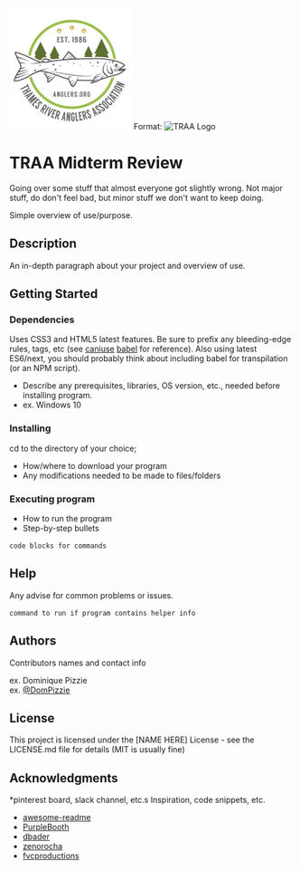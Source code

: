 ![TRAA Logo](/images/traa_logo.jpg)
Format: ![TRAA Logo](C:\Users\15195\Documents\wk7_inclass\images\traa_logo.jpg)

# TRAA Midterm Review
Going over some stuff  that almost everyone got slightly wrong. Not major stuff, do don't feel bad, but minor stuff we don't want to keep doing.

Simple overview of use/purpose.

## Description

An in-depth paragraph about your project and overview of use.

## Getting Started

### Dependencies

Uses CSS3 and HTML5 latest features. Be sure to prefix any bleeding-edge rules, tags, etc (see [caniuse](http://caniuse.com) [babel](http://https://babeljs.io) for reference). Also using latest ES6/next, you should probably think about including babel for transpilation (or an NPM script).

* Describe any prerequisites, libraries, OS version, etc., needed before installing program.
* ex. Windows 10

### Installing

cd to the directory of your choice;
* How/where to download your program
* Any modifications needed to be made to files/folders

### Executing program

* How to run the program
* Step-by-step bullets
```
code blocks for commands
```

## Help

Any advise for common problems or issues.
```
command to run if program contains helper info
```

## Authors

Contributors names and contact info

ex. Dominique Pizzie  
ex. [@DomPizzie](https://twitter.com/dompizzie)


## License

This project is licensed under the [NAME HERE] License - see the LICENSE.md file for details
(MIT is usually fine)

## Acknowledgments

*pinterest board, slack channel, etc.s
Inspiration, code snippets, etc.
* [awesome-readme](https://github.com/matiassingers/awesome-readme)
* [PurpleBooth](https://gist.github.com/PurpleBooth/109311bb0361f32d87a2)
* [dbader](https://github.com/dbader/readme-template)
* [zenorocha](https://gist.github.com/zenorocha/4526327)
* [fvcproductions](https://gist.github.com/fvcproductions/1bfc2d4aecb01a834b46)
